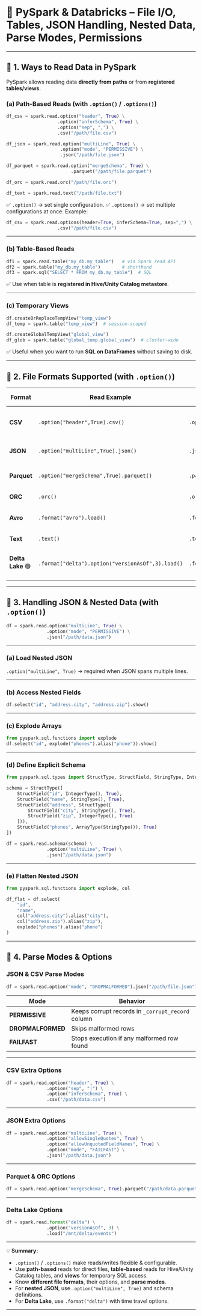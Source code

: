 
# 📘 PySpark & Databricks – File I/O, Tables, JSON Handling, Nested Data, Parse Modes, Permissions

---

## 🔹 1. Ways to Read Data in PySpark

PySpark allows reading data **directly from paths** or from **registered tables/views**.

### (a) Path-Based Reads (with `.option()` / `.options()`)

```python
df_csv = spark.read.option("header", True) \
                   .option("inferSchema", True) \
                   .option("sep", ",") \
                   .csv("/path/file.csv")

df_json = spark.read.option("multiLine", True) \
                    .option("mode", "PERMISSIVE") \
                    .json("/path/file.json")

df_parquet = spark.read.option("mergeSchema", True) \
                        .parquet("/path/file.parquet")

df_orc = spark.read.orc("/path/file.orc")

df_text = spark.read.text("/path/file.txt")
```

✅ `.option()` → set single configuration.
✅ `.options()` → set multiple configurations at once.
Example:

```python
df_csv = spark.read.options(header=True, inferSchema=True, sep=",") \
                   .csv("/path/file.csv")
```

---

### (b) Table-Based Reads

```python
df1 = spark.read.table("my_db.my_table")   # via Spark read API
df2 = spark.table("my_db.my_table")        # shorthand
df3 = spark.sql("SELECT * FROM my_db.my_table")  # SQL
```

✅ Use when table is **registered in Hive/Unity Catalog metastore**.

---

### (c) Temporary Views

```python
df.createOrReplaceTempView("temp_view")
df_temp = spark.table("temp_view")  # session-scoped

df.createGlobalTempView("global_view")
df_glob = spark.table("global_temp.global_view")  # cluster-wide
```

✅ Useful when you want to run **SQL on DataFrames** without saving to disk.

---

## 🔹 2. File Formats Supported (with `.option()`)

| Format            | Read Example                                      | Write Example                  | Features                            | Best Use Case         |
| ----------------- | ------------------------------------------------- | ------------------------------ | ----------------------------------- | --------------------- |
| **CSV**           | `.option("header",True).csv()`                    | `.option("header",True).csv()` | Simple, human-readable, flexible    | Small data, exports   |
| **JSON**          | `.option("multiLine",True).json()`                | `.json()`                      | Handles nested/array data           | API logs, events      |
| **Parquet**       | `.option("mergeSchema",True).parquet()`           | `.parquet()`                   | Columnar, compressed, fast          | Analytics queries     |
| **ORC**           | `.orc()`                                          | `.orc()`                       | Hive-optimized                      | Hadoop/Hive workloads |
| **Avro**          | `.format("avro").load()`                          | `.format("avro").save()`       | Schema evolution support            | Streaming, Kafka      |
| **Text**          | `.text()`                                         | `.text()`                      | Line-based                          | Logs, plain text      |
| **Delta Lake** 🟢 | `.format("delta").option("versionAsOf",3).load()` | `.format("delta").save()`      | ACID, schema evolution, time travel | Databricks Lakehouse  |

---

## 🔹 3. Handling JSON & Nested Data (with `.option()`)

```python
df = spark.read.option("multiLine", True) \
               .option("mode", "PERMISSIVE") \
               .json("/path/data.json")
```

---

### (a) Load Nested JSON

`.option("multiLine", True)` → required when JSON spans multiple lines.

---

### (b) Access Nested Fields

```python
df.select("id", "address.city", "address.zip").show()
```

---

### (c) Explode Arrays

```python
from pyspark.sql.functions import explode
df.select("id", explode("phones").alias("phone")).show()
```

---

### (d) Define Explicit Schema

```python
from pyspark.sql.types import StructType, StructField, StringType, IntegerType, ArrayType

schema = StructType([
    StructField("id", IntegerType(), True),
    StructField("name", StringType(), True),
    StructField("address", StructType([
        StructField("city", StringType(), True),
        StructField("zip", IntegerType(), True)
    ])),
    StructField("phones", ArrayType(StringType()), True)
])

df = spark.read.schema(schema) \
               .option("multiLine", True) \
               .json("/path/data.json")
```

---

### (e) Flatten Nested JSON

```python
from pyspark.sql.functions import explode, col

df_flat = df.select(
    "id",
    "name",
    col("address.city").alias("city"),
    col("address.zip").alias("zip"),
    explode("phones").alias("phone")
)
```

---

## 🔹 4. Parse Modes & Options

### JSON & CSV Parse Modes

```python
df = spark.read.option("mode", "DROPMALFORMED").json("/path/file.json")
```

| Mode              | Behavior                                          |
| ----------------- | ------------------------------------------------- |
| **PERMISSIVE**    | Keeps corrupt records in `_corrupt_record` column |
| **DROPMALFORMED** | Skips malformed rows                              |
| **FAILFAST**      | Stops execution if any malformed row found        |

---

### CSV Extra Options

```python
df = spark.read.option("header", True) \
               .option("sep", "|") \
               .option("inferSchema", True) \
               .csv("/path/data.csv")
```

---

### JSON Extra Options

```python
df = spark.read.option("multiLine", True) \
               .option("allowSingleQuotes", True) \
               .option("allowUnquotedFieldNames", True) \
               .option("mode", "FAILFAST") \
               .json("/path/data.json")
```

---

### Parquet & ORC Options

```python
df = spark.read.option("mergeSchema", True).parquet("/path/data.parquet")
```

---

### Delta Lake Options

```python
df = spark.read.format("delta") \
               .option("versionAsOf", 3) \
               .load("/mnt/delta/events")
```

---

💡 **Summary:**

* `.option()` / `.options()` make reads/writes flexible & configurable.
* Use **path-based** reads for direct files, **table-based** reads for Hive/Unity Catalog tables, and **views** for temporary SQL access.
* Know **different file formats**, their options, and **parse modes**.
* For **nested JSON**, use `.option("multiLine", True)` and schema definitions.
* For **Delta Lake**, use `.format("delta")` with time travel options.

---
